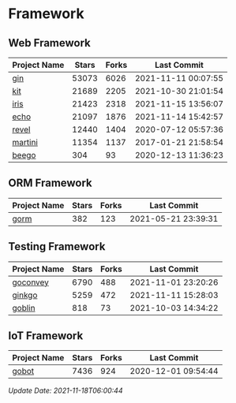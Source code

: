 # Framework

## Web Framework
| Project Name | Stars | Forks | Last Commit |
| ------------ | ----- | ----- | ----------- |
| [gin](https://github.com/gin-gonic/gin) | 53073 | 6026 | 2021-11-11 00:07:55 |
| [kit](https://github.com/go-kit/kit) | 21689 | 2205 | 2021-10-30 21:01:54 |
| [iris](https://github.com/kataras/iris) | 21423 | 2318 | 2021-11-15 13:56:07 |
| [echo](https://github.com/labstack/echo) | 21097 | 1876 | 2021-11-14 15:42:57 |
| [revel](https://github.com/revel/revel) | 12440 | 1404 | 2020-07-12 05:57:36 |
| [martini](https://github.com/go-martini/martini) | 11354 | 1137 | 2017-01-21 21:58:54 |
| [beego](https://github.com/astaxie/beego) | 304 | 93 | 2020-12-13 11:36:23 |

## ORM Framework
| Project Name | Stars | Forks | Last Commit |
| ------------ | ----- | ----- | ----------- |
| [gorm](https://github.com/jinzhu/gorm) | 382 | 123 | 2021-05-21 23:39:31 |

## Testing Framework
| Project Name | Stars | Forks | Last Commit |
| ------------ | ----- | ----- | ----------- |
| [goconvey](https://github.com/smartystreets/goconvey) | 6790 | 488 | 2021-11-01 23:20:26 |
| [ginkgo](https://github.com/onsi/ginkgo) | 5259 | 472 | 2021-11-11 15:28:03 |
| [goblin](https://github.com/franela/goblin) | 818 | 73 | 2021-10-03 14:34:22 |

## IoT Framework
| Project Name | Stars | Forks | Last Commit |
| ------------ | ----- | ----- | ----------- |
| [gobot](https://github.com/hybridgroup/gobot) | 7436 | 924 | 2020-12-01 09:54:44 |

*Update Date: 2021-11-18T06:00:44*